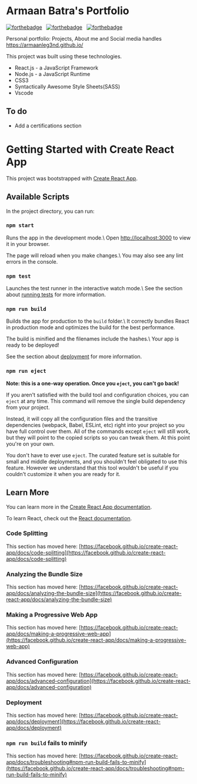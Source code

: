 # Armaan Batra's Portfolio

[![forthebadge](https://forthebadge.com/images/badges/built-with-love.svg)](https://forthebadge.com) &nbsp;
[![forthebadge](https://forthebadge.com/images/badges/made-with-javascript.svg)](https://forthebadge.com) &nbsp;
[![forthebadge](https://forthebadge.com/images/badges/open-source.svg)](https://forthebadge.com) &nbsp;

Personal portfolio: Projects, About me and Social media handles<br/>
<https://armaanleg3nd.github.io/>

This project was built using these technologies.
* React.js - a JavaScript Framework
* Node.js - a JavaScript Runtime
* CSS3
* Syntactically Awesome Style Sheets(SASS)
* Vscode

## To do
* Add a certifications section

# Getting Started with Create React App 
  
 This project was bootstrapped with [Create React App](https://github.com/facebook/create-react-app). 
  
 ## Available Scripts 
  
 In the project directory, you can run: 
  
 ### `npm start` 
  
 Runs the app in the development mode.\ 
 Open [http://localhost:3000](http://localhost:3000) to view it in your browser. 
  
 The page will reload when you make changes.\ 
 You may also see any lint errors in the console. 
  
 ### `npm test` 
  
 Launches the test runner in the interactive watch mode.\ 
 See the section about [running tests](https://facebook.github.io/create-react-app/docs/running-tests) for more information. 
  
 ### `npm run build` 
  
 Builds the app for production to the `build` folder.\ 
 It correctly bundles React in production mode and optimizes the build for the best performance. 
  
 The build is minified and the filenames include the hashes.\ 
 Your app is ready to be deployed! 
  
 See the section about [deployment](https://facebook.github.io/create-react-app/docs/deployment) for more information. 
  
 ### `npm run eject` 
  
 **Note: this is a one-way operation. Once you `eject`, you can't go back!** 
  
 If you aren't satisfied with the build tool and configuration choices, you can `eject` at any time. This command will remove the single build dependency from your project. 
  
 Instead, it will copy all the configuration files and the transitive dependencies (webpack, Babel, ESLint, etc) right into your project so you have full control over them. All of the commands except `eject` will still work, but they will point to the copied scripts so you can tweak them. At this point you're on your own. 
  
 You don't have to ever use `eject`. The curated feature set is suitable for small and middle deployments, and you shouldn't feel obligated to use this feature. However we understand that this tool wouldn't be useful if you couldn't customize it when you are ready for it. 
  
 ## Learn More 
  
 You can learn more in the [Create React App documentation](https://facebook.github.io/create-react-app/docs/getting-started). 
  
 To learn React, check out the [React documentation](https://reactjs.org/). 
  
 ### Code Splitting 
  
 This section has moved here: [https://facebook.github.io/create-react-app/docs/code-splitting](https://facebook.github.io/create-react-app/docs/code-splitting) 
  
 ### Analyzing the Bundle Size 
  
 This section has moved here: [https://facebook.github.io/create-react-app/docs/analyzing-the-bundle-size](https://facebook.github.io/create-react-app/docs/analyzing-the-bundle-size) 
  
 ### Making a Progressive Web App 
  
 This section has moved here: [https://facebook.github.io/create-react-app/docs/making-a-progressive-web-app](https://facebook.github.io/create-react-app/docs/making-a-progressive-web-app) 
  
 ### Advanced Configuration 
  
 This section has moved here: [https://facebook.github.io/create-react-app/docs/advanced-configuration](https://facebook.github.io/create-react-app/docs/advanced-configuration) 
  
 ### Deployment 
  
 This section has moved here: [https://facebook.github.io/create-react-app/docs/deployment](https://facebook.github.io/create-react-app/docs/deployment) 
  
 ### `npm run build` fails to minify 
  
 This section has moved here: [https://facebook.github.io/create-react-app/docs/troubleshooting#npm-run-build-fails-to-minify](https://facebook.github.io/create-react-app/docs/troubleshooting#npm-run-build-fails-to-minify)

